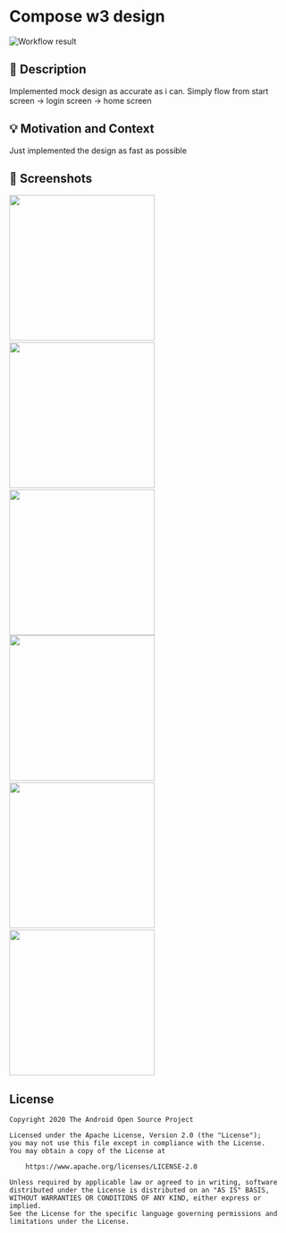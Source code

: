 # Compose w3 design

<!--- Replace <OWNER> with your Github Username and <REPOSITORY> with the name of your repository. -->
<!--- You can find both of these in the url bar when you open your repository in github. -->
![Workflow result](https://github.com/timo-drick/compose_dev_challenge_3/workflows/Check/badge.svg)


## :scroll: Description
Implemented mock design as accurate as i can.
Simply flow from start screen -> login screen -> home screen


## :bulb: Motivation and Context
Just implemented the design as fast as possible


## :camera_flash: Screenshots
<!-- You can add more screenshots here if you like -->
<img src="/results/start_light.png" width="260">&emsp;<img src="/results/login_light.png" width="260">&emsp;<img src="/results/screenshot_2.png" width="260">
<img src="/results/start_dark.png" width="260">&emsp;<img src="/results/login_dark.png" width="260">&emsp;<img src="/results/screenshot_1.png" width="260">

## License
```
Copyright 2020 The Android Open Source Project

Licensed under the Apache License, Version 2.0 (the "License");
you may not use this file except in compliance with the License.
You may obtain a copy of the License at

    https://www.apache.org/licenses/LICENSE-2.0

Unless required by applicable law or agreed to in writing, software
distributed under the License is distributed on an "AS IS" BASIS,
WITHOUT WARRANTIES OR CONDITIONS OF ANY KIND, either express or implied.
See the License for the specific language governing permissions and
limitations under the License.
```